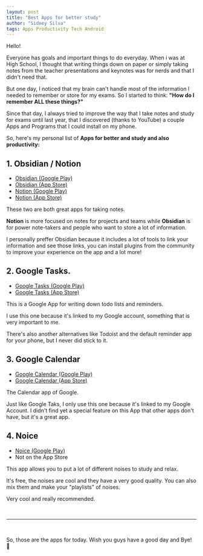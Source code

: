 ```yaml
---
layout: post
title: "Best Apps for better study"
author: "Sidney Silva"
tags: Apps Productivity Tech Android
---
```


Hello!

Everyone has goals and important things to do everyday. When i was at High School, I thought that writing things down on paper or simply taking notes from the teacher presentations and keynotes was for nerds and that I didn't need that.

But one day, I noticed that my brain can't handle most of the information I needed to remember or store for my exams. So I started to think: **"How do I remember ALL these things?"**

Since that day, I always tried to improve the way that I take notes and study for exams until last year, that I discovered (thanks to YouTube) a couple Apps and Programs that I could install on my phone.

So, here's my personal list of **Apps for better and study and also productivity:**

## 1. Obsidian / Notion

- [Obsidian (Google Play)](https://play.google.com/store/apps/details?id=md.obsidian&hl=es&gl=US)
- [Obsidian (App Store)](https://apps.apple.com/es/app/obsidian-connected-notes/id1557175442)
- [Notion (Google Play)](https://play.google.com/store/apps/details?id=notion.id&hl=es&gl=US)
- [Notion (App Store)](https://apps.apple.com/es/app/notion-notas-tareas/id1232780281)

These two are both great apps for taking notes.

**Notion** is more focused on notes for projects and teams while **Obsidian** is for power note-takers and people who want to store a lot of information.

I personally preffer Obsidian because it includes a lot of tools to link your information and see those links, you can install plugins from the community to improve your experience on the app and a lot more!

## 2. Google Tasks.

- [Google Tasks (Google Play)](https://play.google.com/store/apps/details?id=com.google.android.apps.tasks&hl=es&gl=US)
- [Google Tasks (App Store)](https://apps.apple.com/es/app/google-tasks-get-things-done/id1353634006)

This is a Google App for writing down todo lists and reminders.

I use this one because it's linked to my Google account, something that is very important to me.

There's also another alternatives like Todoist and the default reminder app for your phone, but I never did stick to it.

## 3. Google Calendar

- [Google Calendar (Google Play)](https://play.google.com/store/apps/details?id=com.google.android.calendar&hl=es&gl=US)
- [Google Calendar (App Store)](https://apps.apple.com/es/app/google-calendar-planificador/id909319292)

The Calendar app of Google. 

Just like Google Taks, I only use this one because it's linked to my Google Account. I didn't find yet a special feature on this App that other apps don't have, but it's a great app.

## 4. Noice

- [Noice (Google Play)](https://play.google.com/store/apps/details?id=com.github.ashutoshgngwr.noice&hl=es&gl=US)
- Not on the App Store

This app allows you to put a lot of different noises to study and relax.

It's free, the noises are cool and they have a very good quality. You can also mix them and make your "playlists" of noises.

Very cool and really recommended.

<br>

---

<br>

So, those are the apps for today. Wish you guys have a good day and Bye! 🙌



